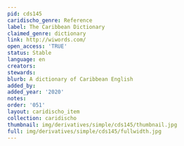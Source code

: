 ```yaml
---
pid: cds145
caridischo_genre: Reference
label: The Caribbean Dictionary
claimed_genre: dictionary
link: http://wiwords.com/
open_access: 'TRUE'
status: Stable
language: en
creators: 
stewards: 
blurb: A dictionary of Caribbean English
added_by: 
added_year: '2020'
notes: 
order: '051'
layout: caridischo_item
collection: caridischo
thumbnail: img/derivatives/simple/cds145/thumbnail.jpg
full: img/derivatives/simple/cds145/fullwidth.jpg
---
```

